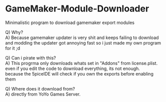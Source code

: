 # GameMaker-Module-Downloader
Minimalistic program to download gamemaker export modules


Q) Why?                   
A) Because gamemaker updater is very shit and keeps failing to download                 
and modding the updater got annoying fast so i just made my own program for it ;d

Q) Can i pirate with this?                
A) This progrma only downloads whats set in "Addons" from license.plist.                 
even if you edit the code to download everything, its not enough.              
because the 5piceIDE will check if you own the exports before enabling them              

Q) Where does it download from?                    
A) directly from YoYo Games Server.                    
